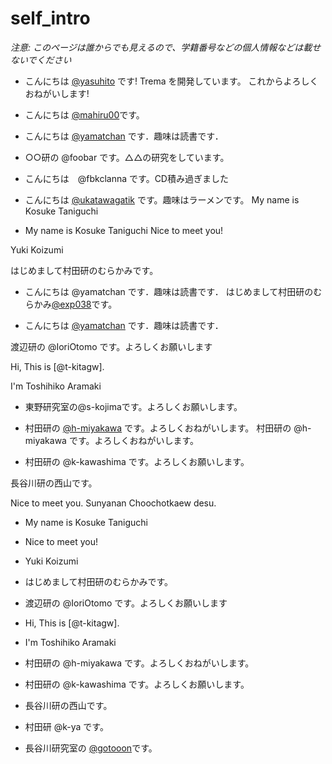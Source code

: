 # self_intro

_注意: このページは誰からでも見えるので、学籍番号などの個人情報などは載せないでください_


* こんにちは [@yasuhito](https://github.com/yasuhito) です! Trema を開発しています。
  これからよろしくおねがいします!
* こんにちは [@mahiru00](https://github.com/mahiru00)です。
* こんにちは [@yamatchan](https://github.com/yamatchan) です．趣味は読書です．
* ○○研の @foobar です。△△の研究をしています。
* こんにちは　@fbkclanna です。CD積み過ぎました

* こんにちは [@ukatawagatik](https://github.com/ukatawagatik) です。趣味はラーメンです。
My name is Kosuke Taniguchi

* My name is Kosuke Taniguchi
Nice to meet you!

Yuki Koizumi

はじめまして村田研のむらかみです。
* こんにちは @yamatchan です．趣味は読書です．
はじめまして村田研のむらかみ[@exp038](http://github.com/exp038)です。

* こんにちは [@yamatchan](https://github.com/yamatchan) です．趣味は読書です．

渡辺研の @IoriOtomo です。よろしくお願いします

Hi, This is [@t-kitagw].

I'm Toshihiko Aramaki

* 東野研究室の@s-kojimaです。よろしくお願いします。

* 村田研の [@h-miyakawa](https://github.com/h-miyakawa) です。よろしくおねがいします。
村田研の @h-miyakawa です。よろしくおねがいします。
* 村田研の @k-kawashima です。よろしくお願いします。

長谷川研の西山です。

Nice to meet you. Sunyanan Choochotkaew desu.

* My name is Kosuke Taniguchi

* Nice to meet you!
* Yuki Koizumi
* はじめまして村田研のむらかみです。
* 渡辺研の @IoriOtomo です。よろしくお願いします
* Hi, This is [@t-kitagw].
* I'm Toshihiko Aramaki

* 村田研の @h-miyakawa です。よろしくおねがいします。
* 村田研の @k-kawashima です。よろしくお願いします。
* 長谷川研の西山です。
* 村田研 @k-ya です。
* 長谷川研究室の [@gotooon](https://github.com/gotooon)です。
